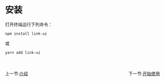 # 安装

打开终端运行下列命令：

```
npm install link-ui
```

或

```
yarn add link-ui
```

<br>
<div style='display:flex;justify-content:space-between;margin:20px 0 '>
<div>上一节:<a href='#/doc/intro'>介绍</a></div>
<div>下一节:<a href='#/doc/start'>开始使用</a></div>  
</div>